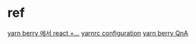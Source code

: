 




# ref
[yarn berry 에서 react +...](https://haranglog.tistory.com/28)
[yarnrc configuration](https://yarnpkg.com/configuration/yarnrc)
[yarn berry QnA](https://yarnpkg.com/getting-started/qa#which-files-should-be-gitignored)